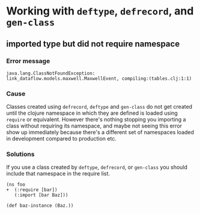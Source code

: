 # Working with `deftype`, `defrecord`, and `gen-class`

## imported type but did not require namespace

### Error message

```
java.lang.ClassNotFoundException: link_dataflow.models.maxwell.MaxwellEvent, compiling:(tables.clj:1:1)
```

### Cause

Classes created using `defrecord`, `deftype` and `gen-class` do not get created until the clojure namespace in which they
are defined is loaded using `require` or equivalent. However there's nothing stopping you importing a class without requiring
its namespace, and maybe not seeing this error show up immediately because there's a different set of namespaces loaded
in development compared to production etc.

### Solutions

If you use a class created by `deftype`, `defrecord`, or `gen-class` you should include that namespace in the require list.

```
(ns foo
+  (:require [bar])
   (:import [bar Baz]))
   
(def baz-instance (Baz.))
```
